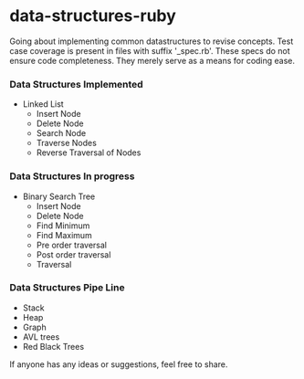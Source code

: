 data-structures-ruby
====================

Going about implementing common datastructures to revise concepts. Test case coverage is present in files with suffix '_spec.rb'. These specs do not ensure code completeness. They merely serve as a means for coding ease. 

### Data Structures Implemented
 * Linked List
   - Insert Node
   - Delete Node
   - Search Node
   - Traverse Nodes
   - Reverse Traversal of Nodes
 
 
### Data Structures In progress
 * Binary Search Tree
   - Insert Node
   - Delete Node
   - Find Minimum
   - Find Maximum
   - Pre order traversal
   - Post order traversal
   - Traversal

### Data Structures Pipe Line
 * Stack
 * Heap
 * Graph
 * AVL trees
 * Red Black Trees
 

If anyone has any ideas or suggestions, feel free to share.
